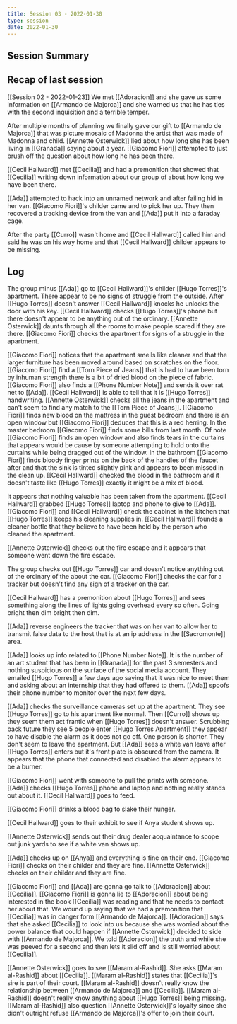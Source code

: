 ```yaml
---
title: Session 03 - 2022-01-30
type: session
date: 2022-01-30
---
```


## Session Summary

## Recap of last session
[[Session 02 - 2022-01-23]]
We met [[Adoracion]] and she gave us some information on [[Armando de Majorca]] and she warned us that he has ties with the second inquisition and a terrible temper. 

After multiple months of planning we finally gave our gift to [[Armando de Majorca]] that was picture mosaic of Madonna the artist that was made of Madonna and child. [[Annette Osterwick]] lied about how long she has been living in [[Granada]] saying about a year. [[Giacomo Fiori]] attempted to just brush off the question about how long he has been there.

[[Cecil Hallward]] met [[Cecilia]] and had a premonition that showed that [[Cecilia]] writing down information about our group of about how long we have been there. 

[[Ada]] attempted to hack into an unnamed network and after failing hid in her van. [[Giacomo Fiori]]'s childer came and to pick her up. They then recovered a tracking device from the van and [[Ada]] put it into a faraday cage.

After the party [[Curro]] wasn't home and [[Cecil Hallward]] called him and said he was on his way home and that [[Cecil Hallward]] childer appears to be missing.
## Log
The group minus [[Ada]] go to [[Cecil Hallward]]'s childer [[Hugo Torres]]'s apartment. There appear to be no signs of struggle from the outside. After [[Hugo Torres]] doesn't answer [[Cecil Hallward]] knocks he unlocks the door with his key. [[Cecil Hallward]] checks [[Hugo Torres]]'s phone but there doesn't appear to be anything out of the ordinary. [[Annette Osterwick]] daunts through all the rooms to make people scared if they are there. [[Giacomo Fiori]] checks the apartment for signs of a struggle in the apartment. 

[[Giacomo Fiori]] notices that the apartment smells like cleaner and that the larger furniture has been moved around based on scratches on the floor. [[Giacomo Fiori]] find a [[Torn Piece of Jeans]] that is had to have been torn by inhuman strength there is a bit of dried blood on the piece of fabric. [[Giacomo Fiori]] also finds a [[Phone Number Note]] and sends it over rat net to [[Ada]]. [[Cecil Hallward]] is able to tell that it is [[Hugo Torres]] handwriting. [[Annette Osterwick]] checks all the jeans in the apartment and can't seem to find any match to the [[Torn Piece of Jeans]]. [[Giacomo Fiori]] finds new blood on the mattress in the guest bedroom and there is an open window but [[Giacomo Fiori]] deduces that this is a red herring. In the master bedroom [[Giacomo Fiori]] finds some bills from last month. Of note [[Giacomo Fiori]] finds an open window and also finds tears in the curtains that appears would be cause by someone attempting to hold onto the curtains while being dragged out of the window. In the bathroom [[Giacomo Fiori]] finds bloody finger prints on the back of the handles of the faucet after and that the sink is tinted slightly pink and appears to been missed in the clean up. [[Cecil Hallward]] checked the blood in the bathroom and it doesn't taste like [[Hugo Torres]] exactly it might be a mix of blood.

It appears that nothing valuable has been taken from the apartment. [[Cecil Hallward]] grabbed [[Hugo Torres]] laptop and phone to give to [[Ada]]. [[Giacomo Fiori]] and [[Cecil Hallward]] check the cabinet in the kitchen that [[Hugo Torres]] keeps his cleaning supplies in. [[Cecil Hallward]] founds a cleaner bottle that they believe to have been held by the person who cleaned the apartment. 

[[Annette Osterwick]] checks out the fire escape and it appears that someone went down the fire escape.

The group checks out [[Hugo Torres]] car and doesn't notice anything out of the ordinary of the about the car. [[Giacomo Fiori]] checks the car for a tracker but doesn't find any sign of a tracker on the car.

[[Cecil Hallward]] has a premonition about [[Hugo Torres]] and sees something along the lines of  lights going overhead every so often. Going bright then dim bright then dim.

[[Ada]] reverse engineers the tracker that was on her van to allow her to transmit false data to the host that is at an ip address in the [[Sacromonte]] area.

[[Ada]] looks up info related to [[Phone Number Note]]. It is the number of an art student that has been in [[Granada]] for the past 3 semesters and nothing suspicious on the surface of the social media account. They emailed [[Hugo Torres]] a few days ago saying that it was nice to meet them and asking about an internship that they had offered to them. [[Ada]] spoofs their phone number to monitor over the next few days.

[[Ada]] checks the surveillance cameras set up at the apartment. They see [[Hugo Torres]] go to his apartment like normal. Then [[Curro]] shows up they seem them act frantic when [[Hugo Torres]] doesn't answer. Scrubbing back future they see 5 people enter [[Hugo Torres Apartment]] they appear to have disable the alarm as it does not go off.  One person is shorter. They don't seem to leave the apartment. But [[Ada]] sees a white van leave after [[Hugo Torres]] enters but it's front plate is obscured from the camera. It appears that the phone that connected and disabled the alarm appears to be a burner.

[[Giacomo Fiori]] went with someone to pull the prints with someone. [[Ada]] checks [[Hugo Torres]] phone and laptop and nothing really stands out about it. [[Cecil Hallward]] goes to feed.

[[Giacomo Fiori]] drinks a blood bag to slake their hunger.

[[Cecil Hallward]] goes to their exhibit to see if Anya student shows up.

[[Annette Osterwick]] sends out their drug dealer acquaintance to scope out junk yards to see if a white van shows up.

[[Ada]] checks up on [[Anya]] and everything is fine on their end.  [[Giacomo Fiori]] checks on their childer and they are fine. [[Annette Osterwick]] checks on their childer and they are fine.

[[Giacomo Fiori]] and [[Ada]] are gonna go talk to [[Adoracion]] about [[Cecilia]]. [[Giacomo Fiori]] is gonna lie to [[Adoracion]] about being interested in the book [[Cecilia]] was reading and that he needs to contact her about that. We wound up saying that we had a premonition that [[Cecilia]] was in danger form [[Armando de Majorca]]. [[Adoracion]] says that she asked [[Cecilia]] to look into us because she was worried about the power balance that could happen if [[Annette Osterwick]] decided to side with [[Armando de Majorca]]. We told [[Adoracion]] the truth and while she was peeved for a second and then lets it slid off and is still worried about [[Cecilia]].

[[Annette Osterwick]] goes to see [[Maram al-Rashid]]. She asks [[Maram al-Rashid]] about [[Cecilia]]. [[Maram al-Rashid]] states that [[Cecilia]]'s sire is part of their court. [[Maram al-Rashid]] doesn't really know the relationship between [[Armando de Majorca]] and [[Cecilia]]. [[Maram al-Rashid]] doesn't really know anything about [[Hugo Torres]] being missing. [[Maram al-Rashid]] also question [[Annette Osterwick]]'s loyalty since she didn't outright refuse [[Armando de Majorca]]'s offer to join their court.
